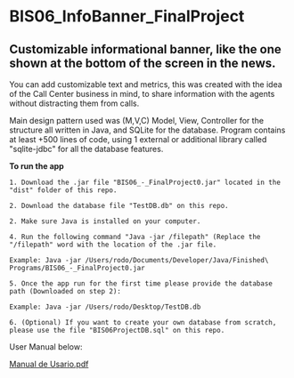 # BIS06_InfoBanner_FinalProject
## Customizable informational banner, like the one shown at the bottom of the screen in the news.

You can add customizable text and metrics, this was created with the idea of the Call Center business in mind, to share information with the agents without distracting them from calls. 

Main design pattern used was (M,V,C) Model, View, Controller for the structure all written in Java, and SQLite for the database.
Program contains at least +500 lines of code, using 1 external or additional library called "sqlite-jdbc" for all the database features.

**To run the app**

    1. Download the .jar file "BIS06_-_FinalProject0.jar" located in the "dist" folder of this repo. 

    2. Download the database file "TestDB.db" on this repo.

    2. Make sure Java is installed on your computer. 

    4. Run the following command "Java -jar /filepath" (Replace the "/filepath" word with the location of the .jar file.

    Example: Java -jar /Users/rodo/Documents/Developer/Java/Finished\ Programs/BIS06_-_FinalProject0.jar

    5. Once the app run for the first time please provide the database path (Downloaded on step 2):

    Example: Java -jar /Users/rodo/Desktop/TestDB.db

    6. (Optional) If you want to create your own database from scratch, please use the file "BIS06ProjectDB.sql" on this repo. 
    

User Manual below:

[Manual de Usario.pdf](https://github.com/RodoJML/BIS06_InfoBanner_FinalProject/files/12783345/Manual.de.Usario.pdf)
